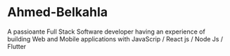 # Ahmed-Belkahla
A passioante Full Stack Software developer  having an experience of building Web and Mobile applications with JavaScrip / React js / Node Js / Flutter 
